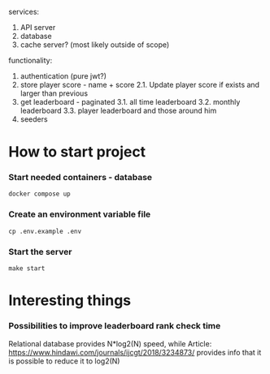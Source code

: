 services:
1. API server
2. database
3. cache server? (most likely outside of scope)

functionality:
1. authentication (pure jwt?)
2. store player score - name + score
   2.1. Update player score if exists and larger than previous
3. get leaderboard - paginated
   3.1. all time leaderboard
   3.2. monthly leaderboard
   3.3. player leaderboard and those around him
4. seeders


# How to start project

### Start needed containers - database
```
docker compose up
```

### Create an environment variable file
```
cp .env.example .env
```

### Start the server
```
make start
```

# Interesting things

### Possibilities to improve leaderboard rank check time

Relational database provides N*log2(N) speed, while Article: https://www.hindawi.com/journals/ijcgt/2018/3234873/
provides info that it is possible to reduce it to log2(N)
